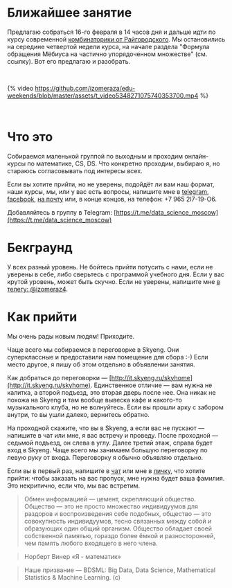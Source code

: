 # Ближайшее занятие
Предлагаю собраться 16-го февраля в 14 часов дня и дальше идти по курсу современной [комбинаторики от Райгородского](https://www.coursera.org/learn/modern-combinatorics/home/week/4). Мы остановились на середине четвертой недели курса, на начале раздела "Формула обращения Мёбиуса на частично упорядоченном множестве" (см. ссылку). Вот его предлагаю и разобрать.

&nbsp;

{% video https://github.com/izomeraza/edu-weekends/blob/master/assets/t_video5348271075740353700.mp4 %}

&nbsp;

# Что это
Собираемся маленькой группой по выходным и проходим онлайн-курсы по математике, CS, DS. Что конкретно проходим, выбираю я, но стараюсь согласовывать под интересы всех.

Если вы хотите прийти, но не уверены, подойдёт ли вам наш формат, наши курсы, мы, или у вас есть вопросы, напишите мне в [telegram](https://t.me/izomeraz4), [facebook](http://facebook.com/izomeraza), [на почту](mailto:150m3raz4@gmail.com) или, в конце концов, на телефон: +7 965 2I7-19-O6.

Добавляйтесь в группу в Telegram: [https://t.me/data_science_moscow](https://t.me/data_science_moscow)

# Бекграунд

У всех разный уровень. Не бойтесь прийти потусить с нами, если не уверены в себе, либо сверьтесь с программой учебного дня. Если у вас крутой уровень, может быть скучно. Если не уверены, напишите мне [в телегу: @izomeraz4](https://t.me/izomeraz4).

# Как прийти
Мы очень рады новым людям! Приходите.

Чаще всего мы собираемся в переговорке в Skyeng. Они суперклассные и предоставили нам помещение для сбора :-) Если место другое, я пишу об этом отдельно в объявлении занятия.

Как добраться до переговорки — [http://it.skyeng.ru/skyhome](http://it.skyeng.ru/skyhome). Единственное отличие — вам нужна не калитка, а второй подъезд, это вторая дверь после нее. Она никак не похожа на Skyeng и там вообще вывеска кафе и какого-то музыкального клуба, но не волнуйтесь. Если вы прошли арку с забором внутри, то вы ушли далеко, вернитесь обратно. 

На проходной скажите, что вы в Skyeng, а если вас не пускают — напишите в чат или мне, я вас встречу и проведу. После проходной — седьмой подъезд, он слева в углу. Далее третий этаж, справа будет вход в Skyeng. Чаще всего мы занимаем большую переговорку по левую руку от входа. Переговорку я обычно объявляю отдельно.

Если вы в первый раз, напишите в [чат](https://t.me/data_science_moscow) или мне в [личку](https://t.me/izomeraz4), что хотите прийти: чтобы заказать на вас пропуск, мне нужна будет ваша фамилия. Это некритично, если что, мы вас встретим.


> Обмен информацией — цемент, скрепляющий общество. Общество — это не просто множество индивидуумов для раздоров и воспроизведения себе подобных, общество — это совокупность индивидуумов, тесно связанных между собой и образующих один общий организм. Общество обладает своей собственной памятью, гораздо более ёмкой и разносторонней, чем память любого входящего в него члена.

> Норберт Винер «Я - математик»

> Наше призвание — BDSML: Big Data, Data Science, Mathematical Statistics & Machine Learning. (c)

